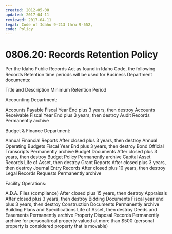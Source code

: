 ```yaml
---
created: 2012-05-08
updated: 2017-04-11
reviewed: 2017-04-11
legal: Code of Idaho 9-213 thru 9-552,
code: Policy
---
```


#  0806.20: Records Retention Policy

Per the Idaho Public Records Act as found in Idaho Code, the following Records Retention time periods will be used
for Business Department documents:

Title and Description Minimum Retention Period

Accounting Department:


Accounts Payable Fiscal Year End plus 3 years, then destroy
Accounts Receivable Fiscal Year End plus 3 years, then destroy
Audit Records Permanently archive

Budget & Finance Department:


Annual Financial Reports After closed plus 3 years, then destroy
Annual Operating Budgets Fiscal Year End plus 3 years, then destroy
Bond Official Transcripts Permanently archive
Budget Documents After closed plus 3 years, then destroy
Budget Policy Permanently archive
Capital Asset Records Life of Asset, then destroy
Grant Reports After closed plus 3 years, then destroy
Journal Entry Records After closed plus 10 years, then destroy
Legal Records Requests Permanently archive

Facility Operations:


A.D.A. Files (compliance) After closed plus 15 years, then destroy
Appraisals After closed plus 3 years, then destroy
Bidding Documents Fiscal year end plus 3 years, then destroy
Construction Documents Permanently archive
Building Plans and Specifications Life of Asset, then destroy
Deeds and Easements Permanently archive
Property Disposal Records Permanently archive for personal/real property valued at more than
$500 (personal property is considered property that is movable)

